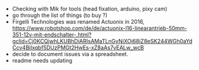 - Checking with Mik for tools (head fixation, arduino, pixy cam)
- go through the list of things (to buy ?)
- Firgelli Technologies was renamed Actuonix in 2016,
https://www.robotshop.com/de/de/actuonix-l16-linearantrieb-50mm-351-12v-mit-endschalter-.html?gclid=Cj0KCQjwhLKUBhDiARIsAMaTLnGyNiXOj68jZ8eSK244WGh0aYdCcv4BiIxqbf5DUzPMGt2HwEs-xZ8aAs7vEALw_wcB
- decide to document issues via a spreadsheet.
- readme needs updating
